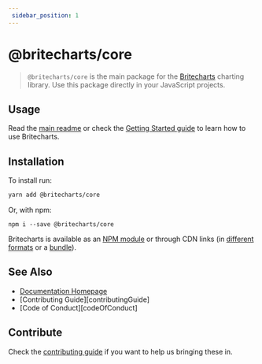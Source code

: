 ```yaml
---
 sidebar_position: 1 
---
```

 # @britecharts/core

> `@britecharts/core` is the main package for the [Britecharts][homepage] charting library. Use this package directly in your JavaScript projects.

## Usage
Read the [main readme][readme] or check the [Getting Started guide][gettingStarted] to learn how to use Britecharts.

## Installation
To install run:
```sh
yarn add @britecharts/core
```
Or, with npm:

```
npm i --save @britecharts/core
```

Britecharts is available as an [NPM module][npmModule] or through CDN links (in [different formats][jsDelivrLib] or a [bundle][jsDelivrDist]).

## See Also
- [Documentation Homepage][homepage]
- [Contributing Guide][contributingGuide]
- [Code of Conduct][codeOfConduct]

## Contribute
Check the [contributing guide][contributing] if you want to help us bringing these in. 

[readme]: /docs/Britecharts
[homepage]: /
[gettingStarted]: /docs/tutorials/getting-started
[npmModule]: https://www.npmjs.com/package/britecharts
[jsDelivrLib]: **
[jsDelivrDist]: **
[contributing]: https://github.com/britecharts/britecharts/blob/main/.github/CONTRIBUTING.md
